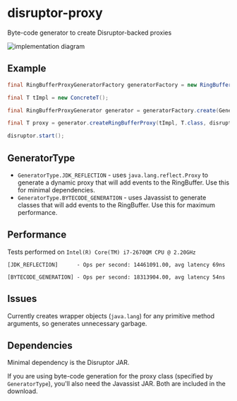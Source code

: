 disruptor-proxy
===============

Byte-code generator to create Disruptor-backed proxies

![implementation diagram](http://img.epickrram.com/projects/ringbuffer-proxy.png)

Example
-------

```java
final RingBufferProxyGeneratorFactory generatorFactory = new RingBufferProxyGeneratorFactory();

final T tImpl = new ConcreteT();

final RingBufferProxyGenerator generator = generatorFactory.create(GeneratorType.BYTECODE_GENERATION);

final T proxy = generator.createRingBufferProxy(tImpl, T.class, disruptor, OverflowStrategy.DROP);

disruptor.start();
```

GeneratorType
-------------

* `GeneratorType.JDK_REFLECTION` - uses `java.lang.reflect.Proxy` to generate a dynamic proxy that will add events to the RingBuffer. Use this for minimal dependencies.
* `GeneratorType.BYTECODE_GENERATION` - uses Javassist to generate classes that will add events to the RingBuffer. Use this for maximum performance.

Performance
-----------

Tests performed on `Intel(R) Core(TM) i7-2670QM CPU @ 2.20GHz`

`[JDK_REFLECTION]      - Ops per second: 14461091.00, avg latency 69ns`

`[BYTECODE_GENERATION] - Ops per second: 18313904.00, avg latency 54ns`

Issues
------

Currently creates wrapper objects (`java.lang`) for any primitive method arguments, so generates unnecessary garbage.

Dependencies
------------

Minimal dependency is the Disruptor JAR. 

If you are using byte-code generation for the proxy class (specified by `GeneratorType`), you'll also need the Javassist JAR. Both are included in the download.

